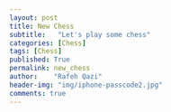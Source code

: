 ```yaml
---
layout: post
title: New Chess
subtitle:   "Let's play some chess"
categories: [Chess]
tags: [Chess]
published: True
permalink: new_chess
author:    "Rafeh Qazi"
header-img: "img/iphone-passcode2.jpg"
comments: true
---
```

<div class="board" style="width: 400px"></div>

<script> 
	(function() {

    var qaziGame = '2k5/pbp2N2/1p2p3/8/3P1b2/2P4q/PP2Q1PP/5R1K';
    var ruyLopez = 'r1bqkbnr/pppp1ppp/2n5/1B2p3/4P3/5N2/PPPP1PPP/RNBQK2R';
		if (window.location.hash.length > 1) {
			start = window.location.hash.substring(1);
		}

		function outputFen(oldPos, newPos) {
			console.log("http://" + window.location.host + window.location.pathname + "#" + ChessBoard.objToFen(newPos));
		}

		var cfg = {
            orientation: 'black',
			showNotation: true,
			draggable: true,
		 	position: qaziGame,
		 	pieceTheme: "{{ site.baseurl }}/lib/chessboard/img/chesspieces/wikipedia/{piece}.png",
		 	onChange: outputFen
		};

		var board_div = $('.board:last');
		var board = ChessBoard(board_div[0], cfg);
	})();
</script>

